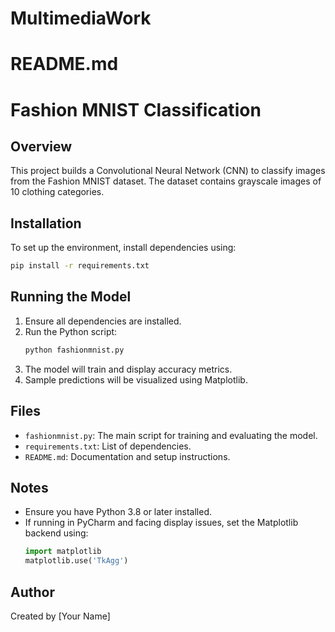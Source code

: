 # MultimediaWork
# README.md

# Fashion MNIST Classification

## Overview
This project builds a Convolutional Neural Network (CNN) to classify images from the Fashion MNIST dataset. The dataset contains grayscale images of 10 clothing categories.

## Installation
To set up the environment, install dependencies using:
```bash
pip install -r requirements.txt
```

## Running the Model
1. Ensure all dependencies are installed.
2. Run the Python script:
   ```bash
   python fashionmnist.py
   ```
3. The model will train and display accuracy metrics.
4. Sample predictions will be visualized using Matplotlib.

## Files
- `fashionmnist.py`: The main script for training and evaluating the model.
- `requirements.txt`: List of dependencies.
- `README.md`: Documentation and setup instructions.

## Notes
- Ensure you have Python 3.8 or later installed.
- If running in PyCharm and facing display issues, set the Matplotlib backend using:
  ```python
  import matplotlib
  matplotlib.use('TkAgg')
  ```

## Author
Created by [Your Name]
